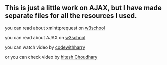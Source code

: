 ## This is just a little work on AJAX, but I have made separate files for all the resources I used.


you can read about xmlhttprequest on [w3school](https://www.w3schools.com/xml/xml_http.asp)


you can read about AJAX on [w3school](https://www.w3schools.com/js/js_ajax_intro.asp)


you can watch video by [codewithharry](https://www.youtube.com/watch?v=FJZEVmF3eDg)


or you can check video by [hitesh Choudhary](https://www.youtube.com/watch?v=pDPAcYdSse8&list=PLu71SKxNbfoBuX3f4EOACle2y-tRC5Q37)
